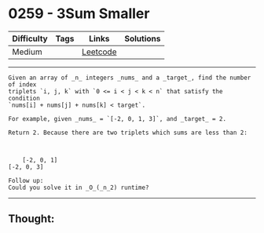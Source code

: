# 0259 - 3Sum Smaller

Difficulty  | Tags | Links | Solutions
----------- | ---- | ----- | -----
Medium |  | [Leetcode](https://leetcode.com/problems/3sum-smaller/description/) |


-----------

```
Given an array of _n_ integers _nums_ and a _target_, find the number of index
triplets `i, j, k` with `0 <= i < j < k < n` that satisfy the condition
`nums[i] + nums[j] + nums[k] < target`.

For example, given _nums_ = `[-2, 0, 1, 3]`, and _target_ = 2.

Return 2. Because there are two triplets which sums are less than 2:



    [-2, 0, 1][-2, 0, 3]

Follow up:
Could you solve it in _O_(_n_2) runtime?
```

-----------

## Thought:
